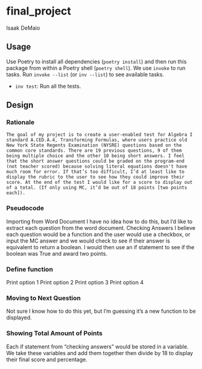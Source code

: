 # final_project
Isaak DeMaio

## Usage

Use Poetry to install all dependencies (`poetry install`) and then run this package from within a Poetry shell (`poetry shell`).
We use `invoke` to run tasks. Run `invoke --list` (or `inv --list`) to see available tasks.

- `inv test`: Run all the tests.

## Design

### Rationale
	The goal of my project is to create a user-enabled test for Algebra I standard A.CED.A.4, Transforming Formulas, where users practice old New York State Regents Examination (NYSRE) questions based on the common core standards. There are 19 previous questions, 9 of them being multiple choice and the other 10 being short answers. I feel that the short answer questions could be graded on the program-end (not teacher scored) because solving literal equations doesn't have much room for error. If that’s too difficult, I’d at least like to display the rubric to the user to see how they could improve their score. At the end of the test I would like for a score to display out of a total. (If only using MC, it’d be out of 18 points [two points each]). 


### Pseudocode
Importing from Word Document
I have no idea how to do this, but I’d like to extract each question from the word document.
Checking Answers
I believe each question would be a function and the user would use a checkbox, or input the MC answer and we would check to see if their answer is equivalent to return a boolean. I would then use an if statement to see if the boolean was True and award two points.

### Define function
Print option 1
Print option 2
Print option 3
Print option 4


### Moving to Next Question
Not sure I know how to do this yet, but I’m guessing it’s a new function to be displayed.

### Showing Total Amount of Points
Each if statement from “checking answers” would be stored in a variable. We take these variables and add them together then divide by 18 to display their final score and percentage.

